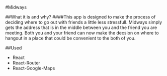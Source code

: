 #Midways

##What it is and why?
####This app is designed to make the process of deciding where to go out with friends a little less stressfull. Midways simply gets the address that is in the middle between you and the friend you are meeting. Both you and your friend can now make the decsion on where to hangout in a place that could be convenient to the both of you.

##Used
* React
* React-Router
* React-Google-Maps
